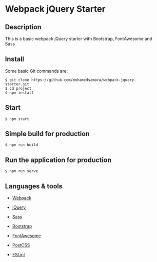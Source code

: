 # Webpack jQuery Starter

## Description

This is a basic webpack jQuery starter with Bootstrap, FontAwesome and Sass

## Install

Some basic Git commands are:

```
$ git clone https://github.com/mohamedsamara/webpack-jquery-starter.git
$ cd project
$ npm install
```

## Start

```
$ npm start
```

## Simple build for production

```
$ npm run build
```

## Run the application for production

```
$ npm run serve
```

## Languages & tools

- [Webpack](https://webpack.js.org/)

- [jQuery](https://jquery.com/)

- [Sass](https://sass-lang.com/)

- [Bootstrap](https://getbootstrap.com/)

- [FontAwesome](https://fontawesome.com/)

- [PostCSS](https://postcss.org/)

- [ESLint](https://eslint.org/)
